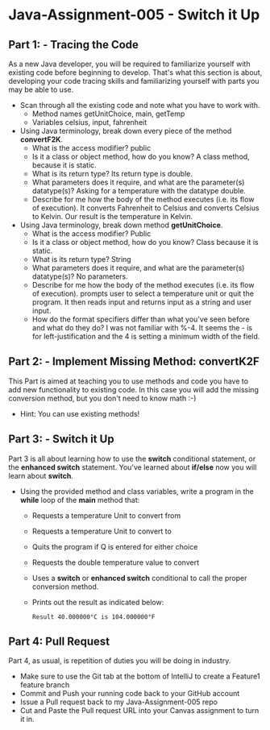 # Java-Assignment-005 - Switch it Up

## Part 1: - Tracing the Code
As a new Java developer, you will be required to familiarize yourself with existing code before beginning to develop. That's what this section is about, developing your code tracing skills and familiarizing yourself with parts you may be able to use.
* Scan through all the existing code and note what you have to work with.
    * Method names
  getUnitChoice, main, getTemp
    * Variables
 celsius, input, fahrenheit
* Using Java terminology, break down every piece of the method **convertF2K**.
    * What is the access modifier? 
       public
    * Is it a class or object method, how do you know?
       A class method, because it is static.
    * What is its return type? 
       Its return type is double.
    * What parameters does it require, and what are the parameter(s) datatype(s)?
       Asking for a temperature with the datatype double.
    * Describe for me how the body of the method executes (i.e. its flow of execution).
It converts Fahrenheit to Celsius and converts Celsius to Kelvin. Our result is the temperature in Kelvin.
* Using Java terminology, break down method **getUnitChoice**.
    * What is the access modifier?
  Public
    * Is it a class or object method, how do you know?
  Class because it is static. 
    * What is its return type?
  String
    * What parameters does it require, and what are the parameter(s) datatype(s)?
  No parameters.
    * Describe for me how the body of the method executes (i.e. its flow of execution).
  prompts user to select a temperature unit or quit the program. It then reads input and returns input as a string and user input.
    * How do the format specifiers differ than what you've seen before and what do they do?
I was not familiar with %-4. It seems the - is for left-justification and the 4 is setting a minimum width of the field. 
## Part 2: - Implement Missing Method: convertK2F
This Part is aimed at teaching you to use methods and code you have to add new functionality to existing code. In this case you will add the missing conversion method, but you don't need to know math :-)
* Hint: You can use existing methods!

## Part 3: - Switch it Up
Part 3 is all about learning how to use the **switch** conditional statement, or the **enhanced switch** statement. You've learned about **if/else** now you will learn about **switch**.
* Using the provided method and class variables, write a program in the **while** loop of the **main** method that:
    * Requests a temperature Unit to convert from
    * Requests a temperature Unit to convert to
    * Quits the program if Q is entered for either choice
    * Requests the double temperature value to convert
    * Uses a **switch** or **enhanced switch** conditional to call the proper conversion method.
    * Prints out the result as indicated below:

          Result 40.000000°C is 104.000000°F

## Part 4: Pull Request
Part 4, as usual, is repetition of duties you will be doing in industry.
* Make sure to use the Git tab at the bottom of IntelliJ to create a Feature1 feature branch
* Commit and Push your running code back to your GitHub account
* Issue a Pull request back to my Java-Assignment-005 repo
* Cut and Paste the Pull request URL into your Canvas assignment to turn it in.
